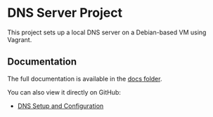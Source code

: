 # DNS Server Project

This project sets up a local DNS server on a Debian-based VM using Vagrant.

## Documentation

The full documentation is available in the [docs folder](./docs).

You can also view it directly on GitHub:

- [DNS Setup and Configuration](./docs/README.md)
